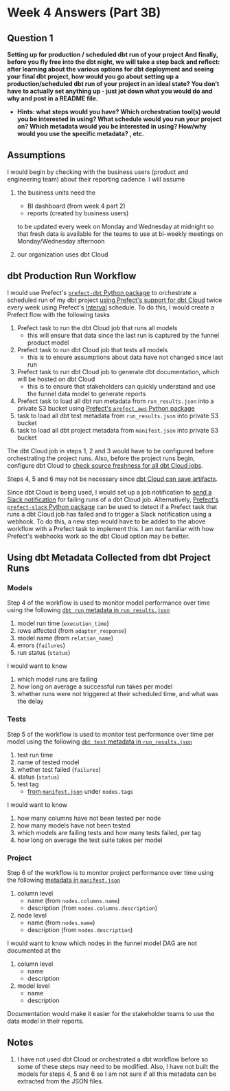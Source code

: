 # Week 4 Answers (Part 3B)

## Question 1

**Setting up for production / scheduled dbt run of your project And finally, before you fly free into the dbt night, we will take a step back and reflect: after learning about the various options for dbt deployment and seeing your final dbt project, how would you go about setting up a production/scheduled dbt run of your project in an ideal state? You don’t have to actually set anything up - just jot down what you would do and why and post in a README file.**
- **Hints: what steps would you have? Which orchestration tool(s) would you be interested in using? What schedule would you run your project on? Which metadata would you be interested in using? How/why would you use the specific metadata? , etc.**

## Assumptions

I would begin by checking with the business users (product and engineering team) about their reporting cadence. I will assume

1. the business units need the
   - BI dashboard (from week 4 part 2)
   - reports (created by business users)

   to be updated every week on Monday and Wednesday at midnight so that fresh data is available for the teams to use at bi-weekly meetings on Monday/Wednesday afternoon
2. our organization uses dbt Cloud

## dbt Production Run Workflow

I would use Prefect's [`prefect-dbt` Python package](https://docs.prefect.io/integrations/prefect-dbt/index) to orchestrate a scheduled run of my dbt project [using Prefect's support for dbt Cloud](https://www.prefect.io/blog/dbt-and-prefect) twice every week using Prefect's [Interval](https://docs.prefect.io/3.0/automate/add-schedules#interval) schedule. To do this, I would create a Prefect flow with the following tasks

1. Prefect task to run the dbt Cloud job that runs all models
   - this will ensure that data since the last run is captured by the funnel product model
2. Prefect task to run dbt Cloud job that tests all models
   - this is to ensure assumptions about data have not changed since last run
3. Prefect task to run dbt Cloud job to generate dbt documentation, which will be hosted on dbt Cloud
   - this is to ensure that stakeholders can quickly understand and use the funnel data model to generate reports
4. Prefect task to load all dbt run metadata from `run_results.json` into a private S3 bucket using [Prefect's `prefect_aws` Python package](https://prefecthq.github.io/prefect-aws/s3/#prefect_aws.s3.S3Bucket.upload_from_path)
5. task to load all dbt test metadata from `run_results.json` into private S3 bucket
6. task to load all dbt project metadata from `manifest.json` into private S3 bucket

The dbt Cloud job in steps 1, 2 and 3 would have to be configured before orchestrating the project runs. Also, before the project runs begin, configure dbt Cloud to [check source freshness for all dbt Cloud jobs](https://docs.getdbt.com/docs/deploy/job-commands#checkbox-commands).

Steps 4, 5 and 6 may not be necessary since [dbt Cloud can save artifacts](https://docs.getdbt.com/docs/deploy/artifacts).

Since dbt Cloud is being used, I would set up a job notification to [send a Slack notification](https://docs.getdbt.com/docs/deploy/job-notifications#slack-notifications) for failing runs of a dbt Cloud job. Alternatively, [Prefect's `prefect-slack` Python package](https://docs.prefect.io/integrations/prefect-slack/index#write-and-run-a-flow) can be used to detect if a Prefect task that runs a dbt Cloud job has failed and to trigger a Slack notification using a webhook. To do this, a new step would have to be added to the above workflow with a Prefect task to implement this. I am not familiar with how Prefect's webhooks work so the dbt Cloud option may be better.

## Using dbt Metadata Collected from dbt Project Runs

### Models

Step 4 of the workflow is used to monitor model performance over time using the following [`dbt run` metadata in `run_results.json`](https://docs.getdbt.com/reference/artifacts/run-results-json#compile-model-results)

1. model run time (`execution_time`)
2. rows affected (from `adapter_response`)
3. model name (from `relation_name`)
4. errors (`failures`)
5. run status (`status`)

I would want to know

1. which model runs are failing
2. how long on average a successful run takes per model
3. whether runs were not triggered at their scheduled time, and what was the delay

### Tests

Step 5 of the workflow is used to monitor test performance over time per model using the following [`dbt test` metadata in `run_results.json`](https://docs.getdbt.com/reference/artifacts/run-results-json#run-generic-data-tests)

1. test run time
2. name of tested model
3. whether test failed (`failures`)
4. status (`status`)
5. test tag
   - [from `manifest.json`](https://schemas.getdbt.com/dbt/manifest/v12/index.html#nodes_additionalProperties_anyOf_i0_columns_additionalProperties) under `nodes.tags`

I would want to know

1. how many columns have not been tested per node
2. how many models have not been tested
3. which models are failing tests and how many tests failed, per tag
4. how long on average the test suite takes per model

### Project

Step 6 of the workflow is to monitor project performance over time using the following [metadata in `manifest.json`](https://schemas.getdbt.com/dbt/manifest/v12/index.html#nodes_additionalProperties_anyOf_i0_columns_additionalProperties)

1. column level
   - name (from `nodes.columns.name`)
   - description (from `nodes.columns.description`)
2. node level
   - name (from `nodes.name`)
   - description (from `nodes.description`)

I would want to know which nodes in the funnel model DAG are not documented at the

1. column level
   - name
   - description
2. model level
   - name
   - description

Documentation would make it easier for the stakeholder teams to use the data model in their reports.

## Notes

1. I have not used dbt Cloud or orchestrated a dbt workflow before so some of these steps may need to be modified. Also, I have not built the models for steps 4, 5 and 6 so I am not sure if all this metadata can be extracted from the JSON files.

